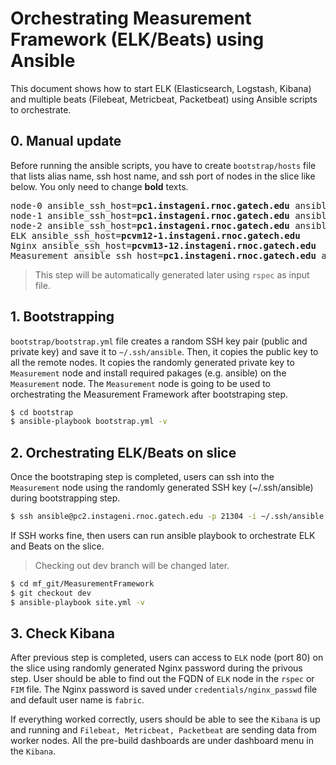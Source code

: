 # Orchestrating Measurement Framework (ELK/Beats) using Ansible

This document shows how to start ELK (Elasticsearch, Logstash, Kibana) and multiple beats (Filebeat, Metricbeat, Packetbeat) using Ansible scripts to orchestrate.

## 0. Manual update

Before running the ansible scripts, you have to create `bootstrap/hosts` file that lists alias name, ssh host name, and ssh port of nodes in the slice like below. You only need to change **bold** texts.

<pre>
node-0 ansible_ssh_host=<b>pc1.instageni.rnoc.gatech.edu</b> ansible_port=<b>29011</b>
node-1 ansible_ssh_host=<b>pc1.instageni.rnoc.gatech.edu</b> ansible_port=<b>29012</b>
node-2 ansible_ssh_host=<b>pc1.instageni.rnoc.gatech.edu</b> ansible_port=<b>29013</b>
ELK ansible_ssh_host=<b>pcvm12-1.instageni.rnoc.gatech.edu</b>
Nginx ansible_ssh_host=<b>pcvm13-12.instageni.rnoc.gatech.edu</b>
Measurement ansible_ssh_host=<b>pc1.instageni.rnoc.gatech.edu</b> ansible_port=<b>29010</b>
</pre>

> This step will be automatically generated later using `rspec` as input file.

## 1. Bootstrapping

`bootstrap/bootstrap.yml` file creates a random SSH key pair (public and private key) and save it to `~/.ssh/ansible`. Then, it copies the public key to all the remote nodes. It copies the randomly generated private key to `Measurement` node and install required pakages (e.g. ansible) on the `Measurement` node. The `Measurement` node is going to be used to orchestrating the Measurement Framework after bootstraping step.

```bash
$ cd bootstrap
$ ansible-playbook bootstrap.yml -v
```

## 2. Orchestrating ELK/Beats on slice

Once the bootstraping step is completed, users can ssh into the `Measurement` node using the randomly generated SSH key (~/.ssh/ansible) during bootstrapping step.

```bash
$ ssh ansible@pc2.instageni.rnoc.gatech.edu -p 21304 -i ~/.ssh/ansible
```

If SSH works fine, then users can run ansible playbook to orchestrate ELK and Beats on the slice.

> Checking out dev branch will be changed later.

```bash
$ cd mf_git/MeasurementFramework
$ git checkout dev
$ ansible-playbook site.yml -v
```

## 3. Check Kibana

After previous step is completed, users can access to `ELK` node (port 80) on the slice using randomly generated Nginx password during the privous step. User should be able to find out the FQDN of `ELK` node in the `rspec` or `FIM` file. The Nginx password is saved under `credentials/nginx_passwd` file and default user name is `fabric`.

If everything worked correctly, users should be able to see the `Kibana` is up and running and `Filebeat, Metricbeat, Packetbeat` are sending data from worker nodes. All the pre-build dashboards are under dashboard menu in the `Kibana`.
